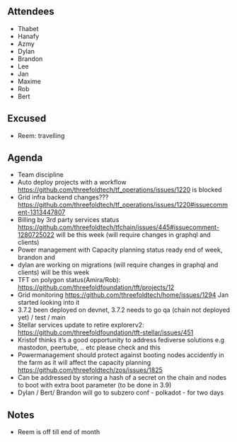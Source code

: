 ## Attendees
- Thabet
- Hanafy
- Azmy
- Dylan
- Brandon 
- Lee
- Jan
- Maxime
- Rob
- Bert

## Excused
- Reem: travelling



## Agenda

- Team discipline
- Auto deploy projects with a workflow https://github.com/threefoldtech/tf_operations/issues/1220  is blocked
- Grid infra backend changes??? https://github.com/threefoldtech/tf_operations/issues/1220#issuecomment-1313447807  
- Billing by 3rd party services status https://github.com/threefoldtech/tfchain/issues/445#issuecomment-1280725022 will be this week (will require changes in graphql and clients)
- Power management with Capacity planning status ready end of week, brandon and 
- dylan are working on migrations (will require changes in graphql and clients) will be this week
- TFT on polygon status(Amira/Rob): https://github.com/threefoldfoundation/tft/projects/12
- Grid monitoring https://github.com/threefoldtech/home/issues/1294  Jan started looking into it
- 3.7.2 been deployed on devnet, 3.7.2 needs to go qa (chain not deployed yet) / test / main
- Stellar services update to retire explorerv2: https://github.com/threefoldfoundation/tft-stellar/issues/451
- Kristof thinks it’s a good opportunity to address fediverse solutions e.g mastodon, peertube, .. etc please check  and this
- Powermanagement should protect against booting nodes accidently in the farm as it will affect the capacity planning  https://github.com/threefoldtech/zos/issues/1825
- Can be addressed by storing a hash of a secret on the chain and nodes to boot with extra boot parameter (to be done in 3.9)
- Dylan / Bert/ Brandon will go to subzero conf - polkadot - for two days


## Notes
- Reem is off till end of month